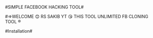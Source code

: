 #SIMPLE FACEBOOK HACKING TOOL#

#=>WELCOME 😊 RS SAKIB YT 😘 THIS TOOL UNLIMITED FB CLONING TOOL ®


#Installation#
